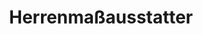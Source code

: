 ---
title: "Herrenmaßausstatter"
url: /klagenfurt-am-woerthersee/herrenmassausstatter/
shop: Kleidung
---